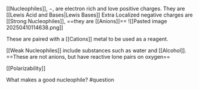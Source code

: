 [[Nucleophiles]], $-$, are electron rich and love positive charges.
They are [[Lewis Acid and Bases|Lewis Bases]]
Extra Localized negative charges are [[Strong Nucleophiles]], ==they are [[Anions]]==
![[Pasted image 20250410114638.png]]

These are paired with a [[Cations]] metal to be used as a reagent.

[[Weak Nucleophiles]] include substances such as water and [[Alcohol]]. ==These are not anions, but have reactive lone pairs on oxygen==

[[Polarizability]] 

What makes a good nucleophile? #question 

